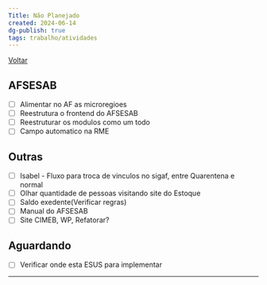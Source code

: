 ```yaml
---
Title: Não Planejado
created: 2024-06-14
dg-publish: true
tags: trabalho/atividades
---
```

[Voltar](2.Trabalho/index.md)
## AFSESAB
- [ ] Alimentar no AF as microregioes
- [ ] Reestrutura o frontend do AFSESAB
- [ ] Reestruturar os modulos como um todo
- [ ] Campo automatico na RME
## Outras
- [ ] Isabel - Fluxo para troca de vinculos no sigaf, entre Quarentena e normal
- [ ] Olhar quantidade de pessoas visitando site do Estoque
- [ ] Saldo exedente(Verificar regras)
- [ ] Manual do AFSESAB
- [ ] Site CIMEB, WP, Refatorar?
## Aguardando
- [ ] Verificar onde esta ESUS para implementar
---